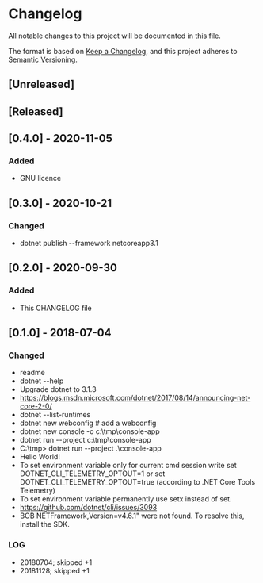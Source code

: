 # Changelog
All notable changes to this project will be documented in this file.

The format is based on [Keep a Changelog](https://keepachangelog.com/en/1.0.0/),
and this project adheres to [Semantic Versioning](https://semver.org/spec/v2.0.0.html).

## [Unreleased]

## [Released]

## [0.4.0] - 2020-11-05
### Added
- GNU licence

## [0.3.0] - 2020-10-21
### Changed
- dotnet publish --framework netcoreapp3.1

## [0.2.0] - 2020-09-30
### Added
- This CHANGELOG file 

## [0.1.0] - 2018-07-04
### Changed
- readme
- dotnet --help
- Upgrade dotnet to 3.1.3 
- https://blogs.msdn.microsoft.com/dotnet/2017/08/14/announcing-net-core-2-0/
-  dotnet --list-runtimes
- dotnet new webconfig # add a webconfig
- dotnet new console -o c:\tmp\console-app
- dotnet run --project c:\tmp\console-app
- C:\tmp> dotnet run --project .\console-app
- Hello World!
- To set environment variable only for current cmd session write set DOTNET_CLI_TELEMETRY_OPTOUT=1 or set DOTNET_CLI_TELEMETRY_OPTOUT=true (according to .NET Core Tools Telemetry)
- To set environment variable permanently use setx instead of set.
- https://github.com/dotnet/cli/issues/3093
- BOB NETFramework,Version=v4.6.1" were not found. To resolve this, install the SDK.
### LOG
- 20180704; skipped +1
- 20181128; skipped +1

